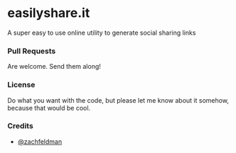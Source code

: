 # easilyshare.it
A super easy to use online utility to generate social sharing links

### Pull Requests
Are welcome. Send them along!

### License
Do what you want with the code, but please let me know about it somehow, because that would be cool.

### Credits
* [@zachfeldman](http://twitter.com/zachfeldman)